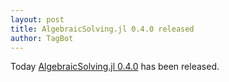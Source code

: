 ```yaml
---
layout: post
title: AlgebraicSolving.jl 0.4.0 released
author: TagBot
---
```


Today [AlgebraicSolving.jl 0.4.0](https://github.com/algebraic-solving/AlgebraicSolving.jl/releases/tag/v0.4.0) has
been released.


